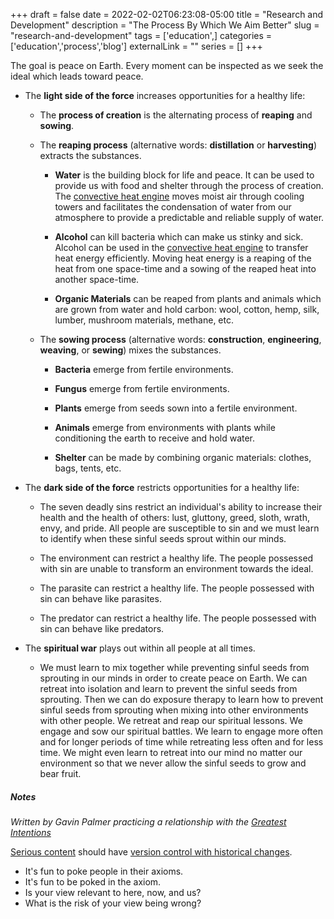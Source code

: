 +++
draft = false
date = 2022-02-02T06:23:08-05:00
title = "Research and Development"
description = "The Process By Which We Aim Better"
slug = "research-and-development"
tags = ['education',]
categories = ['education','process','blog']
externalLink = ""
series = []
+++

The goal is peace on Earth.  Every moment can be inspected as we seek the ideal which leads toward peace.

- The **light side of the force** increases opportunities for a healthy life:

    - The **process of creation** is the alternating process of **reaping** and **sowing**.

    - The **reaping process** (alternative words: **distillation** or **harvesting**) extracts the substances.

        - **Water** is the building block for life and peace.  It can be used to provide us with food and shelter through the process of creation.  The [convective heat engine](/posts/global-climate-change) moves moist air through cooling towers and facilitates the condensation of water from our atmosphere to provide a predictable and reliable supply of water.

        - **Alcohol** can kill bacteria which can make us stinky and sick.  Alcohol can be used in the [convective heat engine](/posts/global-climate-change) to transfer heat energy efficiently.  Moving heat energy is a reaping of the heat from one space-time and a sowing of the reaped heat into another space-time.

        - **Organic Materials** can be reaped from plants and animals which are grown from water and hold carbon: wool, cotton, hemp, silk, lumber, mushroom materials, methane, etc.

    - The **sowing process** (alternative words: **construction**, **engineering**, **weaving**, or **sewing**) mixes the substances.

        - **Bacteria** emerge from fertile environments.

        - **Fungus** emerge from fertile environments.

        - **Plants** emerge from seeds sown into a fertile environment.

        - **Animals** emerge from environments with plants while conditioning the earth to receive and hold water.

        - **Shelter** can be made by combining organic materials: clothes, bags, tents, etc.

- The **dark side of the force** restricts opportunities for a healthy life:

    - The seven deadly sins restrict an individual's ability to increase their health and the health of others: lust, gluttony, greed, sloth, wrath, envy, and pride.  All people are susceptible to sin and we must learn to identify when these sinful seeds sprout within our minds.

    - The environment can restrict a healthy life.  The people possessed with sin are unable to transform an environment towards the ideal.

    - The parasite can restrict a healthy life.  The people possessed with sin can behave like parasites.

    - The predator can restrict a healthy life.  The people possessed with sin can behave like predators.

- The **spiritual war** plays out within all people at all times.

    - We must learn to mix together while preventing sinful seeds from sprouting in our minds in order to create peace on Earth.  We can retreat into isolation and learn to prevent the sinful seeds from sprouting.  Then we can do exposure therapy to learn how to prevent sinful seeds from sprouting when mixing into other environments with other people.  We retreat and reap our spiritual lessons.  We engage and sow our spiritual battles.  We learn to engage more often and for longer periods of time while retreating less often and for less time.  We might even learn to retreat into our mind no matter our environment so that we never allow the sinful seeds to grow and bear fruit.

##### Notes
 
*Written by Gavin Palmer practicing a relationship with the [Greatest Intentions](/posts/helping-the-greatest-intentions)*
 
[Serious content](/posts/content-creation) should have [version control with historical changes](https://github.com/heroLFG/hugo-herolfg-site/commits/dev/content/posts/minerval-arts.md).

- It's fun to poke people in their axioms.
- It's fun to be poked in the axiom.
- Is your view relevant to here, now, and us?
- What is the risk of your view being wrong?
 